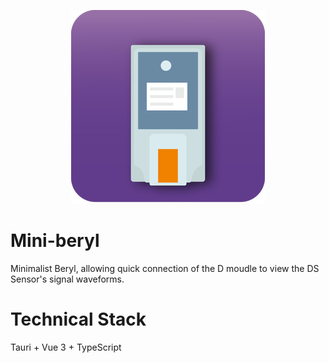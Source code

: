 <p align="center">
    <img src="./src-tauri/icons/Square310x310Logo.png" alt="mini-beryl"/>
</p>

# Mini-beryl

Minimalist Beryl, allowing quick connection of the D moudle to view the DS Sensor's signal waveforms.

# Technical Stack

Tauri + Vue 3 + TypeScript
